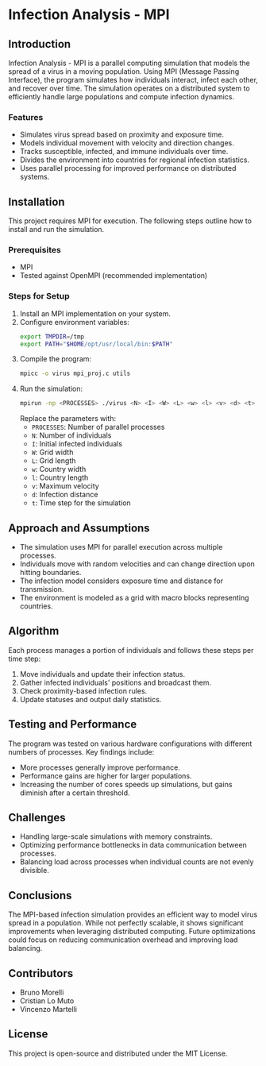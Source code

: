 # Infection Analysis - MPI

## Introduction
Infection Analysis - MPI is a parallel computing simulation that models the spread of a virus in a moving population. Using MPI (Message Passing Interface), the program simulates how individuals interact, infect each other, and recover over time. The simulation operates on a distributed system to efficiently handle large populations and compute infection dynamics.

### Features
- Simulates virus spread based on proximity and exposure time.
- Models individual movement with velocity and direction changes.
- Tracks susceptible, infected, and immune individuals over time.
- Divides the environment into countries for regional infection statistics.
- Uses parallel processing for improved performance on distributed systems.

## Installation
This project requires MPI for execution. The following steps outline how to install and run the simulation.

### Prerequisites
- MPI 
- Tested against OpenMPI (recommended implementation)

### Steps for Setup
1. Install an MPI implementation on your system.
2. Configure environment variables:
   ```sh
   export TMPDIR=/tmp
   export PATH="$HOME/opt/usr/local/bin:$PATH"
   ```
3. Compile the program:
   ```sh
   mpicc -o virus mpi_proj.c utils
   ```
4. Run the simulation:
   ```sh
   mpirun -np <PROCESSES> ./virus <N> <I> <W> <L> <w> <l> <v> <d> <t>
   ```
   Replace the parameters with:
   - `PROCESSES`: Number of parallel processes
   - `N`: Number of individuals
   - `I`: Initial infected individuals
   - `W`: Grid width
   - `L`: Grid length
   - `w`: Country width
   - `l`: Country length
   - `v`: Maximum velocity
   - `d`: Infection distance
   - `t`: Time step for the simulation

## Approach and Assumptions
- The simulation uses MPI for parallel execution across multiple processes.
- Individuals move with random velocities and can change direction upon hitting boundaries.
- The infection model considers exposure time and distance for transmission.
- The environment is modeled as a grid with macro blocks representing countries.

## Algorithm
Each process manages a portion of individuals and follows these steps per time step:
1. Move individuals and update their infection status.
2. Gather infected individuals' positions and broadcast them.
3. Check proximity-based infection rules.
4. Update statuses and output daily statistics.

## Testing and Performance
The program was tested on various hardware configurations with different numbers of processes. Key findings include:
- More processes generally improve performance.
- Performance gains are higher for larger populations.
- Increasing the number of cores speeds up simulations, but gains diminish after a certain threshold.

## Challenges
- Handling large-scale simulations with memory constraints.
- Optimizing performance bottlenecks in data communication between processes.
- Balancing load across processes when individual counts are not evenly divisible.

## Conclusions
The MPI-based infection simulation provides an efficient way to model virus spread in a population. While not perfectly scalable, it shows significant improvements when leveraging distributed computing. Future optimizations could focus on reducing communication overhead and improving load balancing.

## Contributors
- Bruno Morelli
- Cristian Lo Muto
- Vincenzo Martelli

## License
This project is open-source and distributed under the MIT License.


